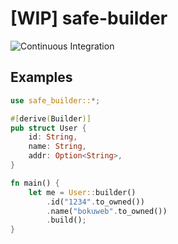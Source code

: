 # [WIP] safe-builder
![Continuous Integration](https://github.com/raiden-rs/safe-builder/workflows/Continuous%20Integration/badge.svg)

## Examples

``` Rust
use safe_builder::*;

#[derive(Builder)]
pub struct User {
    id: String,
    name: String,
    addr: Option<String>,
}

fn main() {
    let me = User::builder()
        .id("1234".to_owned())
        .name("bokuweb".to_owned())
        .build();
}
```
